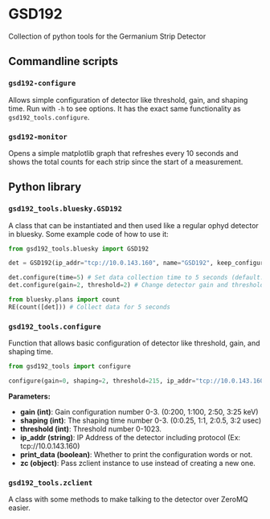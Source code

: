# GSD192
Collection of python tools for the Germanium Strip Detector

## Commandline scripts

### `gsd192-configure`

Allows simple configuration of detector like threshold, gain, and shaping time. Run with `-h` to see options. It has the exact same functionality as `gsd192_tools.configure`.

### `gsd192-monitor`

Opens a simple matplotlib graph that refreshes every 10 seconds and shows the total counts for each strip since the start of a measurement.

## Python library

### `gsd192_tools.bluesky.GSD192`

A class that can be instantiated and then used like a regular ophyd detector in bluesky. Some example code of how to use it:

```python
from gsd192_tools.bluesky import GSD192

det = GSD192(ip_addr="tcp://10.0.143.160", name="GSD192", keep_configuration=False) # default args

det.configure(time=5) # Set data collection time to 5 seconds (default: 60)
det.configure(gain=2, threshold=2) # Change detector gain and threshold

from bluesky.plans import count
RE(count([det])) # Collect data for 5 seconds
```

### `gsd192_tools.configure`

Function that allows basic configuration of detector like threshold, gain, and shaping time.

```python
from gsd192_tools import configure

configure(gain=0, shaping=2, threshold=215, ip_addr="tcp://10.0.143.160", print_data=False, zc=None)
```

**Parameters:**
 - **gain (int)**: Gain configuration number 0-3. (0:200, 1:100, 2:50, 3:25 keV)
 - **shaping (int)**: The shaping time number 0-3. (0:0.25, 1:1, 2:0.5, 3:2 usec)
 - **threshold (int)**: Threshold number 0-1023.
 - **ip_addr (string)**: IP Address of the detector including protocol (Ex: tcp://10.0.143.160)
 - **print_data (boolean)**: Whether to print the configuration words or not.
 - **zc (object)**: Pass zclient instance to use instead of creating a new one.

### `gsd192_tools.zclient`

A class with some methods to make talking to the detector over ZeroMQ easier. 
